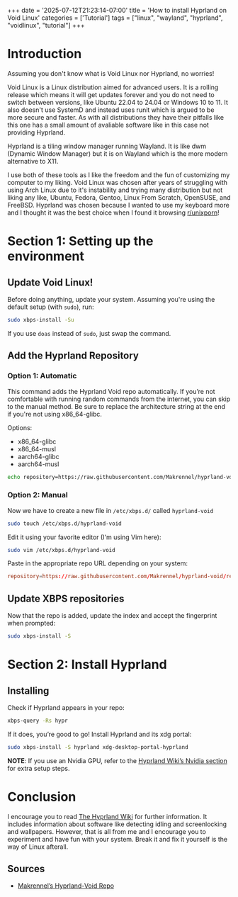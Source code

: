 +++
date = '2025-07-12T21:23:14-07:00'
title = 'How to install Hyprland on Void Linux'
categories = ['Tutorial']
tags = ["linux", "wayland", "hyprland", "voidlinux", "tutorial"]
+++

# Introduction

Assuming you don't know what is Void Linux nor Hyprland, no worries! 

Void Linux is a Linux distribution aimed for advanced users. It is a rolling release which means it will get updates forever and you do not need to switch between versions, like Ubuntu 22.04 to 24.04 or Windows 10 to 11. It also doesn't use SystemD and instead uses runit which is argued to be more secure and faster. As with all distributions they have their pitfalls like this one has a small amount of avaliable software like in this case not providing Hyprland.

Hyprland is a tiling window manager running Wayland. It is like dwm (Dynamic Window Manager) but it is on Wayland which is the more modern alternative to X11.

I use both of these tools as I like the freedom and the fun of customizing my computer to my liking. Void Linux was chosen after years of struggling with using Arch Linux due to it's instability and trying many distribution but not liking any like, Ubuntu, Fedora, Gentoo, Linux From Scratch, OpenSUSE, and FreeBSD. Hyprland was chosen because I wanted to use my keyboard more and I thought it was the best choice when I found it browsing [r/unixporn](https://www.reddit.com/r/unixporn)!

# Section 1: Setting up the environment

## Update Void Linux!

Before doing anything, update your system. Assuming you're using the default setup (with `sudo`), run:

```bash
sudo xbps-install -Su
```
If you use `doas` instead of `sudo`, just swap the command.

## Add the Hyprland Repository
### Option 1: Automatic

This command adds the Hyprland Void repo automatically. If you’re not comfortable with running random commands from the internet, you can skip to the manual method. Be sure to replace the architecture string at the end if you're not using x86_64-glibc.

Options:
- x86_64-glibc
- x86_64-musl
- aarch64-glibc
- aarch64-musl

```bash
echo repository=https://raw.githubusercontent.com/Makrennel/hyprland-void/repository-x86_64-glibc | sudo tee /etc/xbps.d/hyprland-void.conf
```

### Option 2: Manual
Now we have to create a new file in `/etc/xbps.d/` called `hyprland-void`

```bash
sudo touch /etc/xbps.d/hyprland-void
```

Edit it using your favorite editor (I'm using Vim here):

```bash
sudo vim /etc/xbps.d/hyprland-void
```

Paste in the appropriate repo URL depending on your system:

```conf
repository=https://raw.githubusercontent.com/Makrennel/hyprland-void/repository-x86_64-glibc
```

## Update XBPS repositories

Now that the repo is added, update the index and accept the fingerprint when prompted:
```bash
sudo xbps-install -S
```

# Section 2: Install Hyprland
## Installing

Check if Hyprland appears in your repo:

```bash
xbps-query -Rs hypr
```

If it does, you’re good to go! Install Hyprland and its xdg portal:

```bash
sudo xbps-install -S hyprland xdg-desktop-portal-hyprland
```
**NOTE**: If you use an Nvidia GPU, refer to the [Hyprland Wiki’s Nvidia section](https://wiki.hypr.land/Nvidia/) for extra setup steps.

# Conclusion
I encourage you to read [The Hyprland Wiki](https://wiki.hypr.land/) for further information. It includes information about software like detecting idling and screenlocking and wallpapers. However, that is all from me and I encourage you to experiment and have fun with your system. Break it and fix it yourself is the way of Linux afterall.

## Sources
- [Makrennel’s Hyprland-Void Repo](https://github.com/Makrennel/hyprland-void)